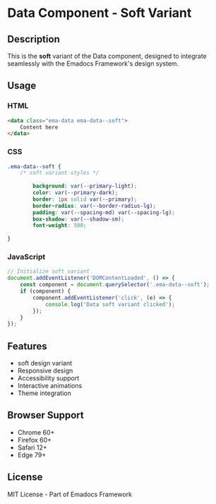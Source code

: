 # Data Component - Soft Variant

## Description
This is the **soft** variant of the Data component, designed to integrate seamlessly with the Emadocs Framework's design system.

## Usage

### HTML
```html
<data class="ema-data ema-data--soft">
    Content here
</data>
```

### CSS
```css
.ema-data--soft {
    /* soft variant styles */
    
        background: var(--primary-light);
        color: var(--primary-dark);
        border: 1px solid var(--primary);
        border-radius: var(--border-radius-lg);
        padding: var(--spacing-md) var(--spacing-lg);
        box-shadow: var(--shadow-sm);
        font-weight: 500;
    
}
```

### JavaScript
```javascript
// Initialize soft variant
document.addEventListener('DOMContentLoaded', () => {
    const component = document.querySelector('.ema-data--soft');
    if (component) {
        component.addEventListener('click', (e) => {
            console.log('Data soft variant clicked');
        });
    }
});
```

## Features
- soft design variant
- Responsive design
- Accessibility support
- Interactive animations
- Theme integration

## Browser Support
- Chrome 60+
- Firefox 60+
- Safari 12+
- Edge 79+

## License
MIT License - Part of Emadocs Framework
